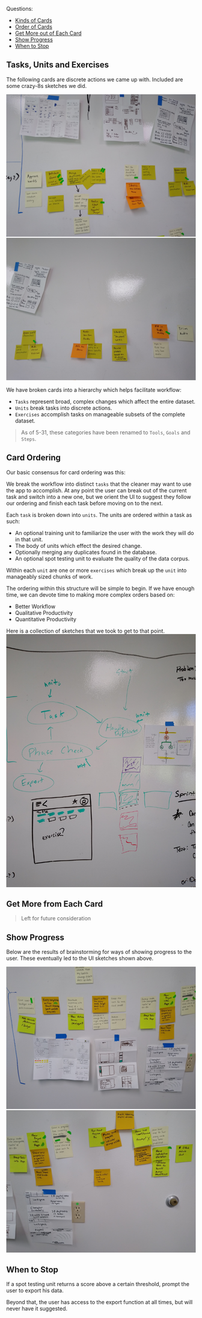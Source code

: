 Questions:

- [Kinds of Cards](#units-and-exercises)
- [Order of Cards](#card-ordering)
- [Get More out of Each Card](#get-more-from-each-card)
- [Show Progress](#show-progress)
- [When to Stop](#when-to-stop)

## Tasks, Units and Exercises

The following cards are discrete actions we came up with. Included are some crazy-8s sketches we did.

![Card Types 1](./5-30_images/cards1.jpg) ![Card Types 2](./5-30_images/cards2.jpg)

We have broken cards into a hierarchy which helps facilitate workflow:

- `Tasks` represent broad, complex changes which affect the entire dataset.
- `Units` break tasks into discrete actions.
- `Exercises` accomplish tasks on manageable subsets of the complete dataset.

> As of 5-31, these categories have been renamed to `Tools`, `Goals` and `Steps`.

## Card Ordering

Our basic consensus for card ordering was this:

We break the workflow into distinct `tasks` that the cleaner may want to use the app to accomplish. At any point the
user can break out of the current task and switch into a new one, but we orient the UI to suggest they follow our
ordering and finish each task before moving on to the next.

Each `task` is broken down into `units`. The units are ordered within a task as such:

- An optional training unit to familiarize the user with the work they will do in that unit.
- The body of units which effect the desired change.
- Optionally merging any duplicates found in the database.
- An optional spot testing unit to evaluate the quality of the data corpus.

Within each `unit` are one or more `exercises` which break up the `unit` into manageably sized chunks of work.

The ordering within this structure will be simple to begin. If we have enough time, we can devote time to making more
complex orders based on:

- Better Workflow
- Qualitative Productivity
- Quantitative Productivity

Here is a collection of sketches that we took to get to that point. ![Sketches](./5-30_images/sketches.jpg)

## Get More from Each Card

> Left for future consideration

## Show Progress

Below are the results of brainstorming for ways of showing progress to the user. These eventually led to the UI sketches
shown above.

![progress1](./5-30_images/progress1.jpg) ![progress2](./5-30_images/progress2.jpg)

## When to Stop

If a spot testing unit returns a score above a certain threshold, prompt the user to export his data.

Beyond that, the user has access to the export function at all times, but will never have it suggested.

<!-- TODO: (set export as final suggested task?) -->
